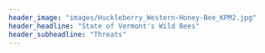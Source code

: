 ```yaml
---
header_image: "images/Huckleberry_Western-Honey-Bee_KPM2.jpg"
header_headline: "State of Vermont's Wild Bees"
header_subheadline: "Threats"
---
```

